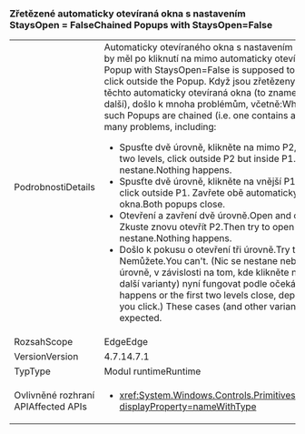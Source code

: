 ### <a name="chained-popups-with-staysopenfalse"></a><span data-ttu-id="88b07-101">Zřetězené automaticky otevíraná okna s nastavením StaysOpen = False</span><span class="sxs-lookup"><span data-stu-id="88b07-101">Chained Popups with StaysOpen=False</span></span>

|   |   |
|---|---|
|<span data-ttu-id="88b07-102">Podrobnosti</span><span class="sxs-lookup"><span data-stu-id="88b07-102">Details</span></span>|<span data-ttu-id="88b07-103">Automaticky otevíraného okna s nastavením StaysOpen = False by měl po kliknutí na mimo automaticky otevírané okno zavřít.</span><span class="sxs-lookup"><span data-stu-id="88b07-103">A Popup with StaysOpen=False is supposed to close when you click outside the Popup.</span></span> <span data-ttu-id="88b07-104">Když jsou zřetězeny dva nebo více těchto automaticky otevíraná okna (to znamená jeden obsahuje další), došlo k mnoha problémům, včetně:</span><span class="sxs-lookup"><span data-stu-id="88b07-104">When two or more such Popups are chained (i.e. one contains another), there were many problems, including:</span></span><ul><li><span data-ttu-id="88b07-105">Spusťte dvě úrovně, klikněte na mimo P2, ale uvnitř P1.</span><span class="sxs-lookup"><span data-stu-id="88b07-105">Open two levels, click outside P2 but inside P1.</span></span>  <span data-ttu-id="88b07-106">Nic se nestane.</span><span class="sxs-lookup"><span data-stu-id="88b07-106">Nothing happens.</span></span></li><li><span data-ttu-id="88b07-107">Spusťte dvě úrovně, klikněte na vnější P1.</span><span class="sxs-lookup"><span data-stu-id="88b07-107">Open two levels, click outside P1.</span></span>  <span data-ttu-id="88b07-108">Zavřete obě automaticky otevíraná okna.</span><span class="sxs-lookup"><span data-stu-id="88b07-108">Both popups close.</span></span></li><li><span data-ttu-id="88b07-109">Otevření a zavření dvě úrovně.</span><span class="sxs-lookup"><span data-stu-id="88b07-109">Open and close two levels.</span></span>  <span data-ttu-id="88b07-110">Zkuste znovu otevřít P2.</span><span class="sxs-lookup"><span data-stu-id="88b07-110">Then try to open P2 again.</span></span>  <span data-ttu-id="88b07-111">Nic se nestane.</span><span class="sxs-lookup"><span data-stu-id="88b07-111">Nothing happens.</span></span></li><li><span data-ttu-id="88b07-112">Došlo k pokusu o otevření tři úrovně.</span><span class="sxs-lookup"><span data-stu-id="88b07-112">Try to open three levels.</span></span>  <span data-ttu-id="88b07-113">Nemůžete.</span><span class="sxs-lookup"><span data-stu-id="88b07-113">You can't.</span></span>  <span data-ttu-id="88b07-114">(Nic se nestane nebo zavřete první dvě úrovně, v závislosti na tom, kde klikněte na.) Tyto případy (a další varianty) nyní fungovat podle očekávání.</span><span class="sxs-lookup"><span data-stu-id="88b07-114">(Either nothing happens or the first two levels close, depending on where you click.) These cases (and other variants) now work as expected.</span></span></li></ul>|
|<span data-ttu-id="88b07-115">Rozsah</span><span class="sxs-lookup"><span data-stu-id="88b07-115">Scope</span></span>|<span data-ttu-id="88b07-116">Edge</span><span class="sxs-lookup"><span data-stu-id="88b07-116">Edge</span></span>|
|<span data-ttu-id="88b07-117">Version</span><span class="sxs-lookup"><span data-stu-id="88b07-117">Version</span></span>|<span data-ttu-id="88b07-118">4.7.1</span><span class="sxs-lookup"><span data-stu-id="88b07-118">4.7.1</span></span>|
|<span data-ttu-id="88b07-119">Typ</span><span class="sxs-lookup"><span data-stu-id="88b07-119">Type</span></span>|<span data-ttu-id="88b07-120">Modul runtime</span><span class="sxs-lookup"><span data-stu-id="88b07-120">Runtime</span></span>|
|<span data-ttu-id="88b07-121">Ovlivněné rozhraní API</span><span class="sxs-lookup"><span data-stu-id="88b07-121">Affected APIs</span></span>|<ul><li><xref:System.Windows.Controls.Primitives.Popup.StaysOpen?displayProperty=nameWithType></li></ul>|

